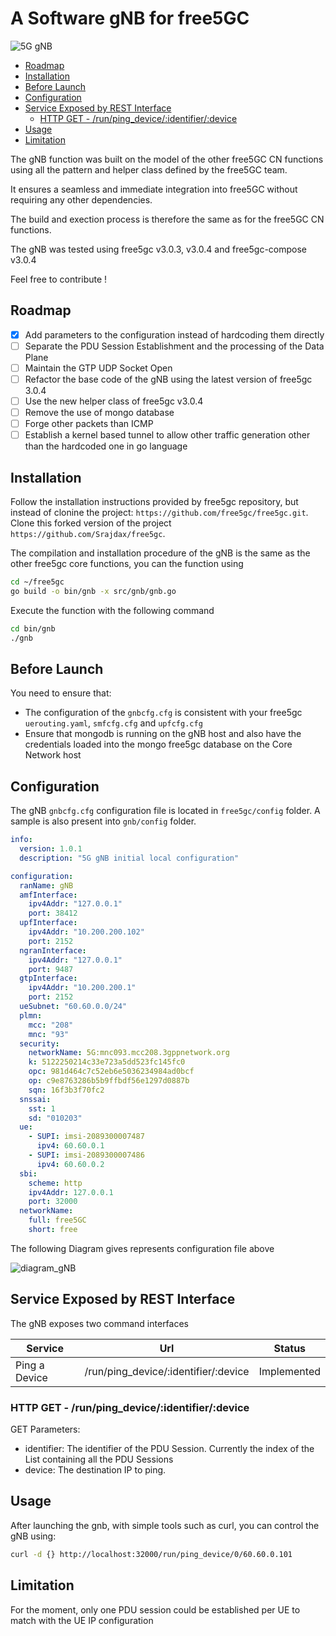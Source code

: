 # A Software gNB for free5GC

![5G gNB](https://img.shields.io/badge/Golang-5G%20gNB-blue?logo=go)

- [Roadmap](#roadmap)
- [Installation](#installation)
- [Before Launch](#before-launch)
- [Configuration](#configuration)
- [Service Exposed by REST Interface](#service-exposed-by-rest-interface)
  - [HTTP GET - /run/ping_device/:identifier/:device](#http-get---runping_deviceidentifierdevice)
- [Usage](#usage)
- [Limitation](#limitation)

The gNB function was built on the model of the other free5GC CN functions using all the pattern and helper class defined by the free5GC team.

It ensures a seamless and immediate integration into free5GC without requiring any other dependencies.

The build and exection process is therefore the same as for the free5GC CN functions.

The gNB was tested using free5gc v3.0.3, v3.0.4 and free5gc-compose v3.0.4

Feel free to contribute !

## Roadmap

- [x] Add parameters to the configuration instead of hardcoding them directly
- [ ] Separate the PDU Session Establishment and the processing of the Data Plane
- [ ] Maintain the GTP UDP Socket Open
- [ ] Refactor the base code of the gNB using the latest version of free5gc 3.0.4
- [ ] Use the new helper class of free5gc v3.0.4
- [ ] Remove the use of mongo database
- [ ] Forge other packets than ICMP
- [ ] Establish a kernel based tunnel to allow other traffic generation other than the hardcoded one in go language

## Installation

Follow the installation instructions provided by free5gc repository, but instead of clonine the project: `https://github.com/free5gc/free5gc.git`. Clone this forked version of the project `https://github.com/Srajdax/free5gc`.

The compilation and installation procedure of the gNB is the same as the other free5gc core functions, you can the function using 

``` bash
cd ~/free5gc
go build -o bin/gnb -x src/gnb/gnb.go
```

Execute the function with the following command

``` bash
cd bin/gnb
./gnb
```

## Before Launch

You need to ensure that:

- The configuration of the `gnbcfg.cfg` is consistent with your free5gc `uerouting.yaml`, `smfcfg.cfg` and `upfcfg.cfg`
- Ensure that mongodb is running on the gNB host and also have the credentials loaded into the mongo free5gc database on the Core Network host

## Configuration

The gNB `gnbcfg.cfg` configuration file is located in `free5gc/config` folder. A sample is also present into `gnb/config` folder.

``` yaml
info:
  version: 1.0.1
  description: "5G gNB initial local configuration"

configuration:
  ranName: gNB
  amfInterface:
    ipv4Addr: "127.0.0.1"
    port: 38412
  upfInterface:
    ipv4Addr: "10.200.200.102"
    port: 2152
  ngranInterface:
    ipv4Addr: "127.0.0.1"
    port: 9487
  gtpInterface:
    ipv4Addr: "10.200.200.1"
    port: 2152
  ueSubnet: "60.60.0.0/24"
  plmn:
    mcc: "208"
    mnc: "93"
  security:
    networkName: 5G:mnc093.mcc208.3gppnetwork.org
    k: 5122250214c33e723a5dd523fc145fc0
    opc: 981d464c7c52eb6e5036234984ad0bcf
    op: c9e8763286b5b9ffbdf56e1297d0887b
    sqn: 16f3b3f70fc2
  snssai:
    sst: 1
    sd: "010203"
  ue:
    - SUPI: imsi-2089300007487
      ipv4: 60.60.0.1
    - SUPI: imsi-2089300007486
      ipv4: 60.60.0.2
  sbi:
    scheme: http
    ipv4Addr: 127.0.0.1
    port: 32000
  networkName:
    full: free5GC
    short: free
```

The following Diagram gives represents configuration file above

![diagram_gNB](https://user-images.githubusercontent.com/41422704/88692144-07d6a700-d0fe-11ea-836d-56df98ffa93a.png)

## Service Exposed by REST Interface

The gNB exposes two command interfaces

| Service       | Url                                  | Status      |
| ------------- | ------------------------------------ | ----------- |
| Ping a Device | /run/ping_device/:identifier/:device | Implemented |

### HTTP GET - /run/ping_device/:identifier/:device

GET Parameters:

- identifier: The identifier of the PDU Session. Currently the index of the List containing all the PDU Sessions
- device: The destination IP to ping.

## Usage

After launching the gnb, with simple tools such as curl, you can control the gNB using:

``` bash
curl -d {} http://localhost:32000/run/ping_device/0/60.60.0.101
```

## Limitation

For the moment, only one PDU session could be established per UE to match with the UE IP configuration